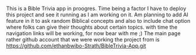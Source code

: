 This is a Bible Trivia app in proogres.
Time being a factor I have to deploy this project and see it running as I am working on it.
Am planning to add AI feature in it to ask random Biblical concepts and also to include chat option where folks can give their thoughts about certain topics.
with time the navigation links will be working, for now bear with me ;)
The main page rather github account that we were working the project from is https://github.com/ethanbwibo-Strath/BibleTrivia-App.git


